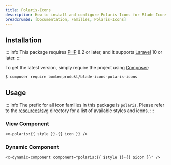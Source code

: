 ```yaml
---
title: Polaris-Icons
description: How to install and configure Polaris-Icons for Blade Icons.
breadcrumbs: [Documentation, Families, Polaris-Icons]
---
```


## Installation

::: info
This package requires [PHP](https://www.php.net/) 8.2 or later, and it supports [Laravel](https://laravel.com/) 10 or later.
:::

To get the latest version, simply require the project using [Composer](https://getcomposer.org/):

```bash
$ composer require bombenprodukt/blade-icons-polaris-icons
```

## Usage

::: info
The prefix for all icon families in this package is `polaris`. Please refer to the [resources/svg](https://github.com/BombenProdukt/blade-icons-polaris-icons/tree/main/resources/svg) directory for a list of available styles and icons.
:::

### View Component

```blade
<x-polaris:{{ style }}-{{ icon }} />
```

### Dynamic Component

```blade
<x-dynamic-component component="polaris:{{ $style }}-{{ $icon }}" />
```
